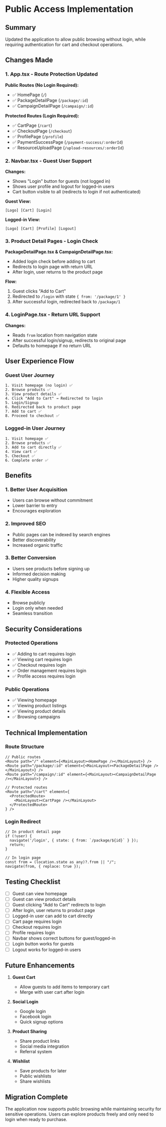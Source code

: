 # Public Access Implementation

## Summary
Updated the application to allow public browsing without login, while requiring authentication for cart and checkout operations.

## Changes Made

### 1. App.tsx - Route Protection Updated

**Public Routes (No Login Required):**
- ✅ HomePage (`/`)
- ✅ PackageDetailPage (`/package/:id`)
- ✅ CampaignDetailPage (`/campaign/:id`)

**Protected Routes (Login Required):**
- ✅ CartPage (`/cart`)
- ✅ CheckoutPage (`/checkout`)
- ✅ ProfilePage (`/profile`)
- ✅ PaymentSuccessPage (`/payment-success/:orderId`)
- ✅ ResourceUploadPage (`/upload-resources/:orderId`)

### 2. Navbar.tsx - Guest User Support

**Changes:**
- Shows "Login" button for guests (not logged in)
- Shows user profile and logout for logged-in users
- Cart button visible to all (redirects to login if not authenticated)

**Guest View:**
```
[Logo] [Cart] [Login]
```

**Logged-in View:**
```
[Logo] [Cart] [Profile] [Logout]
```

### 3. Product Detail Pages - Login Check

**PackageDetailPage.tsx & CampaignDetailPage.tsx:**
- Added login check before adding to cart
- Redirects to login page with return URL
- After login, user returns to the product page

**Flow:**
1. Guest clicks "Add to Cart"
2. Redirected to `/login` with state `{ from: '/package/1' }`
3. After successful login, redirected back to `/package/1`

### 4. LoginPage.tsx - Return URL Support

**Changes:**
- Reads `from` location from navigation state
- After successful login/signup, redirects to original page
- Defaults to homepage if no return URL

## User Experience Flow

### Guest User Journey
```
1. Visit homepage (no login) ✅
2. Browse products ✅
3. View product details ✅
4. Click "Add to Cart" → Redirected to login
5. Login/Signup
6. Redirected back to product page
7. Add to cart ✅
8. Proceed to checkout ✅
```

### Logged-in User Journey
```
1. Visit homepage ✅
2. Browse products ✅
3. Add to cart directly ✅
4. View cart ✅
5. Checkout ✅
6. Complete order ✅
```

## Benefits

### 1. **Better User Acquisition**
- Users can browse without commitment
- Lower barrier to entry
- Encourages exploration

### 2. **Improved SEO**
- Public pages can be indexed by search engines
- Better discoverability
- Increased organic traffic

### 3. **Better Conversion**
- Users see products before signing up
- Informed decision making
- Higher quality signups

### 4. **Flexible Access**
- Browse publicly
- Login only when needed
- Seamless transition

## Security Considerations

### Protected Operations
- ✅ Adding to cart requires login
- ✅ Viewing cart requires login
- ✅ Checkout requires login
- ✅ Order management requires login
- ✅ Profile access requires login

### Public Operations
- ✅ Viewing homepage
- ✅ Viewing product listings
- ✅ Viewing product details
- ✅ Browsing campaigns

## Technical Implementation

### Route Structure
```tsx
// Public routes
<Route path="/" element={<MainLayout><HomePage /></MainLayout>} />
<Route path="/package/:id" element={<MainLayout><PackageDetailPage /></MainLayout>} />
<Route path="/campaign/:id" element={<MainLayout><CampaignDetailPage /></MainLayout>} />

// Protected routes
<Route path="/cart" element={
  <ProtectedRoute>
    <MainLayout><CartPage /></MainLayout>
  </ProtectedRoute>
} />
```

### Login Redirect
```tsx
// In product detail page
if (!user) {
  navigate('/login', { state: { from: `/package/${id}` } });
  return;
}

// In login page
const from = (location.state as any)?.from || "/";
navigate(from, { replace: true });
```

## Testing Checklist

- [ ] Guest can view homepage
- [ ] Guest can view product details
- [ ] Guest clicking "Add to Cart" redirects to login
- [ ] After login, user returns to product page
- [ ] Logged-in user can add to cart directly
- [ ] Cart page requires login
- [ ] Checkout requires login
- [ ] Profile requires login
- [ ] Navbar shows correct buttons for guest/logged-in
- [ ] Login button works for guests
- [ ] Logout works for logged-in users

## Future Enhancements

1. **Guest Cart**
   - Allow guests to add items to temporary cart
   - Merge with user cart after login

2. **Social Login**
   - Google login
   - Facebook login
   - Quick signup options

3. **Product Sharing**
   - Share product links
   - Social media integration
   - Referral system

4. **Wishlist**
   - Save products for later
   - Public wishlists
   - Share wishlists

## Migration Complete

The application now supports public browsing while maintaining security for sensitive operations. Users can explore products freely and only need to login when ready to purchase.

